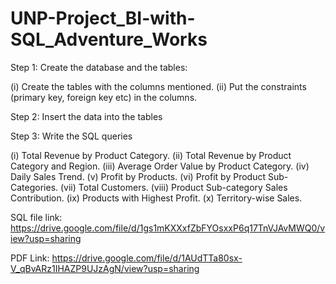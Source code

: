 # UNP-Project_BI-with-SQL_Adventure_Works


Step 1:  Create the database and the tables:

(i) Create the tables with the columns mentioned.
(ii) Put the constraints (primary key, foreign key etc) in the columns.

Step 2:  Insert the data into the tables

Step 3: Write the SQL queries

(i) Total Revenue by Product Category.
(ii) Total Revenue by Product Category and Region.
(iii) Average Order Value by Product Category.
(iv) Daily Sales Trend.
(v) Profit by Products.
(vi) Profit by Product Sub-Categories.
(vii) Total Customers.
(viii) Product Sub-category Sales Contribution.
(ix) Products with Highest Profit.
(x) Territory-wise Sales.
        

SQL file link: https://drive.google.com/file/d/1gs1mKXXxfZbFYOsxxP6q17TnVJAvMWQ0/view?usp=sharing

PDF Link: https://drive.google.com/file/d/1AUdTTa80sx-V_qBvARz1IHAZP9UJzAgN/view?usp=sharing




